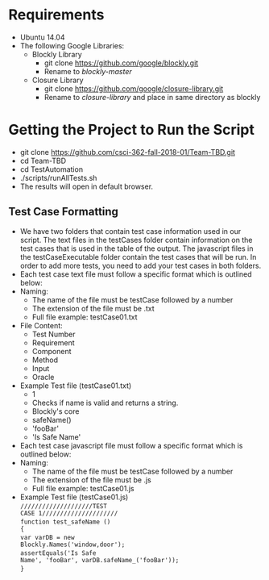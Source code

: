 # Requirements
- Ubuntu 14.04
- The following Google Libraries:
    - Blockly Library
        - git clone https://github.com/google/blockly.git
        - Rename to <i>blockly-master</i>
    - Closure Library 
        - git clone https://github.com/google/closure-library.git
        - Rename to <i>closure-library</i> and place in same directory as blockly

# Getting the Project to Run the Script
- git clone https://github.com/csci-362-fall-2018-01/Team-TBD.git
- cd Team-TBD
- cd TestAutomation
- ./scripts/runAllTests.sh
- The results will open in default browser. 

## Test Case Formatting
- We have two folders that contain test case information used in our script. The text files in the testCases folder contain information on the test cases that is used in the table of the output. The javascript files in the testCaseExecutable folder contain the test cases that will be run. In order to add more tests, you need to add your test cases in both folders.
- Each test case text file must follow a specific format which is outlined below:
- Naming:
    - The name of the file must be testCase followed by a number
    - The extension of the file must be .txt
    - Full file example: testCase01.txt
- File Content:
    - Test Number
    - Requirement
    - Component
    - Method
    - Input
    - Oracle
- Example Test file (testCase01.txt)
    - 1
    - Checks if name is valid and returns a string.
    - Blockly's core
    - safeName()
    - 'fooBar'
    - 'Is Safe Name'
- Each test case javascript file must follow a specific format which is outlined below:
- Naming:
    - The name of the file must be testCase followed by a number
    - The extension of the file must be .js
    - Full file example: testCase01.js
- Example Test file (testCase01.js)
<br><code>////////////////////TEST CASE 1/////////////////////</code><br>
<code>function test_safeName () {</code><br>
<code>var varDB = new Blockly.Names('window,door');</code><br>
<code>assertEquals('Is Safe Name', 'fooBar', varDB.safeName_('fooBar'));</code><br>
<code>}</code>
